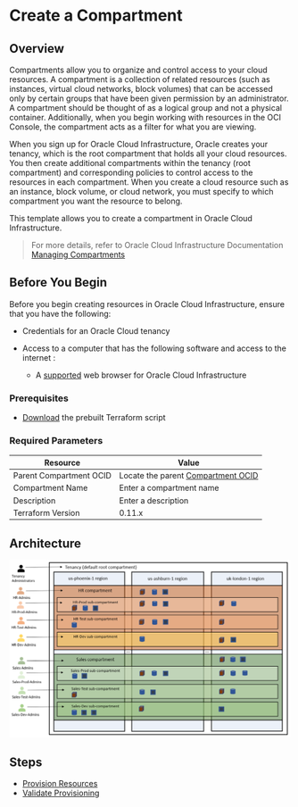 # Create a Compartment

## Overview

Compartments allow you to organize and control access to your cloud resources. A compartment is a collection of related resources (such as instances, virtual cloud networks, block volumes) that can be accessed only by certain groups that have been given permission by an administrator. A compartment should be thought of as a logical group and not a physical container. Additionally, when you begin working with resources in the OCI Console, the compartment acts as a filter for what you are viewing.

When you sign up for Oracle Cloud Infrastructure, Oracle creates your tenancy, which is the root compartment that holds all your cloud resources. You then create additional compartments within the tenancy (root compartment) and corresponding policies to control access to the resources in each compartment. When you create a cloud resource such as an instance, block volume, or cloud network, you must specify to which compartment you want the resource to belong.

This template allows you to create a compartment in Oracle Cloud Infrastructure.

> For more details, refer to Oracle Cloud Infrastructure Documentation [Managing Compartments](https://docs.cloud.oracle.com/en-us/iaas/Content/Identity/Tasks/managingcompartments.htm)

## Before You Begin

Before you begin creating resources in Oracle Cloud Infrastructure, ensure that you have the following:

* Credentials for an Oracle Cloud tenancy

* Access to a computer that has the following software and access to the internet :

    * A [supported](https://docs.oracle.com/en/cloud/get-started/subscriptions-cloud/csgsg/web-browser-requirements.html) web browser for Oracle Cloud Infrastructure

### Prerequisites

* [Download](../scripts/terraform/resmgr/compartment.zip) the prebuilt Terraform script

### Required Parameters

| Resource       | Value |
|----------------|-------|
|Parent Compartment OCID | Locate the parent [Compartment OCID](https://docs.cloud.oracle.com/en-us/iaas/Content/General/Concepts/identifiers.htm)|
|Compartment Name | Enter a compartment name |
|Description | Enter a description |
|Terraform Version | 0.11.x|

## Architecture

![](./about-this/images/oci-compartments.png)

## Steps

- [Provision Resources](?lab=provision-resources)
- [Validate Provisioning](?lab=validate-provisioning)
